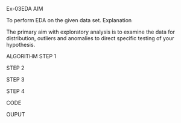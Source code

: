 Ex-03EDA
AIM

To perform EDA on the given data set.
Explanation

The primary aim with exploratory analysis is to examine the data for distribution, outliers and anomalies to direct specific testing of your hypothesis.


ALGORITHM
STEP 1

STEP 2

STEP 3

STEP 4

CODE

OUPUT
